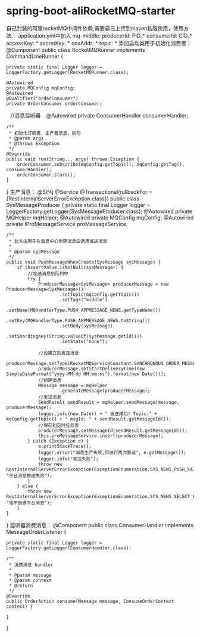 # spring-boot-aliRocketMQ-starter
自己封装的阿里rocketMQ中间件依赖,需要自己上传到maven私服使用，使用方法：
application.yml中加入
mq-middle:
  producerId: PID_*
  consumerId: CID_*
  accessKey: *
  secretKey: *
  onsAddr: *
  topic: *
添加启动类用于初始化消费者：
@Component
public class RocketMQRunner implements CommandLineRunner {

    private static final Logger logger = LoggerFactory.getLogger(RocketMQRunner.class);

    @Autowired
    private MQConfig mqConfig;
    @Autowired
    @Qualifier("orderConsumer")
    private OrderConsumer orderConsumer;
    //消息监听器
    @Autowired
    private ConsumerHandler consumerHandler;

    /**
     * 初始化订阅者，生产者信息，启动
     * @param args
     * @throws Exception
     */
    @Override
    public void run(String... args) throws Exception {
        orderConsumer.subscribe(mqConfig.getTopic(), mqConfig.getTag(), consumerHandler);
        orderConsumer.start();
    }
}
生产消息：
@Slf4j
@Service
@Transactional(rollbackFor = {RestInternalServerErrorException.class})
public class SysMessageProducer {
    private static final Logger logger = LoggerFactory.getLogger(SysMessageProducer.class);
    @Autowired
    private MQHelper<SysMessage> mqHelper;
    @Autowired
    private MQConfig mqConfig;
    @Autowired
    private IProMessageService proMessageService;

    /**
     * 此方法用于在消息中心创建消息后调用推送消息
     *
     * @param sysMessage
     */
    public void PushMessageWhenCreate(SysMessage sysMessage) {
        if (AssertValue.isNotNull(sysMessage)) {
            //发送消息到队列中
            try {
                ProducerMessage<SysMessage> producerMessage = new ProducerMessage<SysMessage>()
                        .setTopic(mqConfig.getTopic())
                        .setTags("middle")
                        .setName(MQHandlerType.PUSH_APPMESSAGE_NEWS.getTypeName())
                        .setKey(MQHandlerType.PUSH_APPMESSAGE_NEWS.toString())
                        .setBody(sysMessage)
                        .setShardingKey(String.valueOf(sysMessage.getId()))
                        .setState("none");

                //设置立刻发送消息
                producerMessage.setType(RocketMQServiceConstant.SYNCHRONOUS_ORDER_MESSAGE);
                producerMessage.setStartDeliveryTime(new SimpleDateFormat("yyyy-MM-dd HH:mm:ss").format(new Date()));
                //创建消息
                Message message = mqHelper
                        .generateMessage(producerMessage);
                //发送消息
                SendResult sendResult = mqHelper.sendMessage(message, producerMessage);
                logger.info(new Date() + " 发送成功! Topic:" + mqConfig.getTopic() + " msgId: " + sendResult.getMessageId());
                //保存到定时任务表
                producerMessage.setMessageId(sendResult.getMessageId());
                this.proMessageService.insert(producerMessage);
            } catch (Exception e) {
                e.printStackTrace();
                logger.error("消息生产失败,将进行两次重试", e.getMessage());
                logger.info("发送失败");
                throw new RestInternalServerErrorException(ExceptionEnumeration.SYS_NEWS_PUSH_FAIL, "平台消息推送失败");
            }
        } else {
            throw new RestInternalServerErrorException(ExceptionEnumeration.SYS_NEWS_SELECT_FAIL, "找不到该平台消息");
        }
    }
}
监听器消费消息：
@Component
public class ConsumerHandler implements MessageOrderListener {

    private static final Logger logger = LoggerFactory.getLogger(ConsumerHandler.class);

    /**
     * 消费消息 handler
     *
     * @param message
     * @param context
     * @return
     */
    @Override
    public OrderAction consume(Message message, ConsumeOrderContext context) {

    }
}


